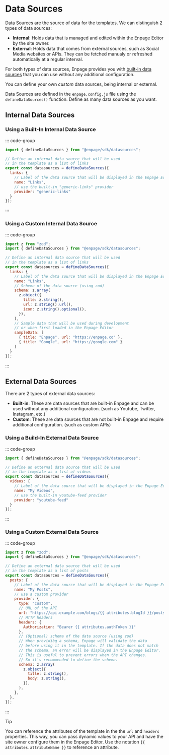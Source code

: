 # Data Sources

Data Sources are the source of data for the templates. We can distinguish 2 types of data sources:

- **Internal**: Holds data that is managed and edited within the Enpage Editor by the site owner.
- **External**:  Holds data that comes from external sources, such as Social Media websites or APIs. They can be fetched manualy or refreshed automatically at a regular interval.

For both types of data sources, Enpage provides you with [built-in data sources](./built-in/) that you can use without any additional configuration.

You can define your own *custom* data sources, being internal or external.

Data Sources are defined in the `enpage.config.js` file using the `defineDataSources()` function.
Define as many data sources as you want.

## Internal Data Sources

### Using a Built-In Internal Data Source

::: code-group

```javascript [enpage.config.js]
import { defineDataSources } from "@enpage/sdk/datasources";

// Define an internal data source that will be used
// in the template as a list of links
export const datasources = defineDataSources({
  links: {
    // Label of the data source that will be displayed in the Enpage Editor
    name: "Links",
    // use the built-in "generic-links" provider
    provider: "generic-links"
  }
});
```

:::

### Using a Custom Internal Data Source

::: code-group

```javascript [enpage.config.js]
import z from "zod";
import { defineDataSources } from "@enpage/sdk/datasources";

// Define an internal data source that will be used
// in the template as a list of links
export const datasources = defineDataSources({
  links: {
    // Label of the data source that will be displayed in the Enpage Editor
    name: "Links",
    // Schema of the data source (using zod)
    schema: z.array(
      z.object({
        title: z.string(),
        url: z.string().url(),
        icon: z.string().optional(),
      }),
    ),
    // Sample data that will be used during development
    // or when first loaded in the Enpage Editor
    sampleData: [
      { title: "Enpage", url: "https://enpage.co" },
      { title: "Google", url: "https://google.com" }
    ]
  }
});
```

:::

## External Data Sources

There are 2 types of external data sources:

- **Built-in**: These are data sources that are built-in Enpage and can be used without any additional configuration. (such as Youtube, Twitter, Instagram, etc.)
- **Custom**: These are data sources that are not built-in Enpage and require additional configuration. (such as custom APIs)

### Using a Build-In External Data Source

::: code-group

```javascript [enpage.config.js]
import { defineDataSources } from "@enpage/sdk/datasources";

// Define an external data source that will be used
// in the template as a list of videos
export const datasources = defineDataSources({
  videos: {
    // Label of the data source that will be displayed in the Enpage Editor
    name: "My Videos",
    // use the built-in youtube-feed provider
    provider: "youtube-feed"
  }
});
```

:::

### Using a Custom External Data Source

::: code-group

```javascript [enpage.config.js]
import z from "zod";
import { defineDataSources } from "@enpage/sdk/datasources";

// Define an external data source that will be used
// in the template as a list of posts
export const datasources = defineDataSources({
  posts: {
    // Label of the data source that will be displayed in the Enpage Editor
    name: "My Posts",
    // use a custom provider
    provider: {
      type: "custom",
      // URL of the API
      url: "https://api.example.com/blogs/{{ attributes.blogId }}/posts",
      // HTTP headers
      headers: {
        Authorization: "Bearer {{ attributes.authToken }}"
      },
      // (Optional) schema of the data source (using zod)
      // When providibg a schema, Enpage will validate the data
      // before using it in the template. If the data does not match
      // the schema, an error will be displayed in the Enpage Editor.
      // This is useful to prevent errors when the API changes.
      // So it's recommended to define the schema.
      schema: z.array(
        z.object({
          title: z.string(),
          body: z.string(),
        }),
      ),
    },
  },
});
```

:::

> [!TIP]
> You can reference the attributes of the template in the the `url` and `headers` properties. This way, you can pass dynamic values to your API and have the site owner configure them in the Enpage Editor.
Use the notation <code v-pre>{{ attributes.attributeName }}</code> to reference an attribute.
